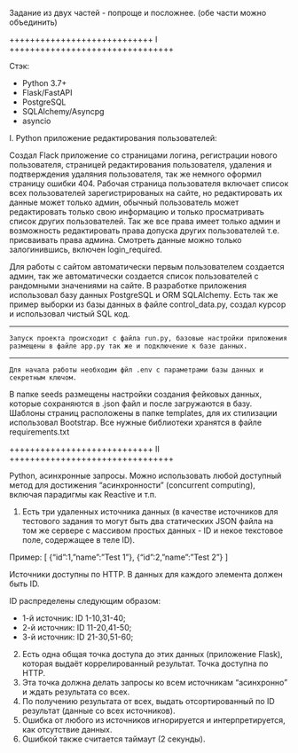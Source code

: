 Задание из двух частей - попроще и посложнее.
(обе части можно объединить)

++++++++++++++++++++++++++++ I ++++++++++++++++++++++++++++++++

Стэк:

- Python 3.7+
- Flask/FastAPI
- PostgreSQL
- SQLAlchemy/Asyncpg
- asyncio

I. Python приложение редактирования пользователей:

Создал Flack приложение со страницами логина, регистрации нового пользователя, страницей редактирования пользователя, удаления и подтверждения удаляния пользователя, так же немного оформил страницу ошибки 404.
Рабочая страница пользователя включает список всех пользователей зарегистрированых на сайте, но редактировать их данные может только админ, обычный пользователь может редактировать только свою информацию и только просматривать список других пользователей.
Так же все права имеет только админ и возможность редактировать права допуска других пользователей т.е. присваивать права админа.
Смотреть данные можно только залогинившись, включен login_required.

Для работы с сайтом автоматически первым пользователем создается админ, так же автоматически создается список пользователей с рандомными значениями
на сайте. В  разработке приложения использовал базу данных PostgreSQL и ORM SQLAlchemy.
Есть так же пример выборки из базы данных в файле control_data.py, создал курсор и использовал чистый SQL код.
***
    Запуск проекта происходит с файла run.py, базовые настройки приложения размещены в файле app.py так же и подключение к базе данных.
***
    Для начала работы необходим фйл .env с параметрами базы данных и секретным ключом.
В папке seeds размещены настройки создания фейковых данных, которые сохраняются в .json файл
и после загружаются в базу. 
Шаблоны страниц расположены в папке templates, для их стилизации использовал Bootstrap.
Все нужные библиотеки хранятся в файле requirements.txt

++++++++++++++++++++++++++++ II ++++++++++++++++++++++++++++++++

Python, асинхронные запросы.
Можно использовать любой доступный метод для достижения “асинхронности” (concurrent computing), включая парадигмы как Reactive и т.п.
1) Есть три удаленных источника данных (в качестве источников для тестового задания
то могут быть два статических JSON файла на том же сервере с массивом простых данных - ID и
некое текстовое поле, содержащее в теле ID).

Пример:
[
    {“id”:1,”name”:”Test 1”},
    {“id”:2,”name”:”Test 2”}
]

Источники доступны по HTTP.
В данных для каждого элемента должен быть ID.

ID распределены следующим образом:
- 1-й источник: ID 1-10,31-40;
- 2-й источник: ID 11-20,41-50;
- 3-й источник: ID 21-30,51-60;

2) Есть одна общая точка доступа до этих данных (приложение Flask), которая выдаёт коррелированный результат.
Точка доступна по HTTP.
3) Эта точка должна делать запросы ко всем источникам “асинхронно” и ждать результата со всех.
4) По получению результата от всех, выдать отсортированный по ID результат (данные со всех источников).
5) Ошибка от любого из источников игнорируется и интерпретируется, как отсутствие данных.
6) Ошибкой также считается таймаут (2 секунды).
